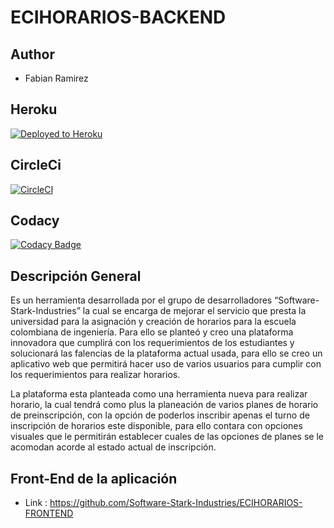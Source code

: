 # ECIHORARIOS-BACKEND

## Author

* Fabian Ramirez


## Heroku


[![Deployed to Heroku](https://www.herokucdn.com/deploy/button.png)](https://eci-horarios-backend.herokuapp.com/api/v1/subjects/aypr)

## CircleCi

[![CircleCI](https://circleci.com/gh/Software-Stark-Industries/ECIHORARIOS-BACKEND.svg?style=svg&circle-token=008158dd5e51ce2a79fa603cfc2c3a43cd97f7ad)](https://app.circleci.com/pipelines/github/Software-Stark-Industries/ECIHORARIOS-BACKEND)

## Codacy

[![Codacy Badge](https://app.codacy.com/project/badge/Grade/95e7cd0019bb4efcbc00d8beb3b15028)](https://www.codacy.com/gh/Software-Stark-Industries/ECIHORARIOS-BACKEND/dashboard?utm_source=github.com&amp;utm_medium=referral&amp;utm_content=Software-Stark-Industries/ECIHORARIOS-BACKEND&amp;utm_campaign=Badge_Grade)

## Descripción General
 
Es un herramienta desarrollada por el grupo de desarrolladores “Software-Stark-Industries” la cual se encarga de mejorar el servicio que presta la universidad para la asignación y creación de horarios para la escuela colombiana de ingeniería. Para ello se planteó y creo una plataforma innovadora que cumplirá con los requerimientos de los estudiantes y solucionará las falencias de la plataforma actual usada, para ello se creo un aplicativo web que permitirá hacer uso de varios usuarios para cumplir con los requerimientos para realizar horarios. 

La plataforma esta planteada como una herramienta nueva para realizar horario, la cual tendrá como plus la planeación de varios planes de horario de preinscripción, con la opción de poderlos inscribir apenas el turno de inscripción de horarios este disponible, para ello contara con opciones visuales que le permitirán establecer cuales de las opciones de planes se le acomodan acorde al estado actual de inscripción. 

## Front-End de la aplicación

* Link : https://github.com/Software-Stark-Industries/ECIHORARIOS-FRONTEND





